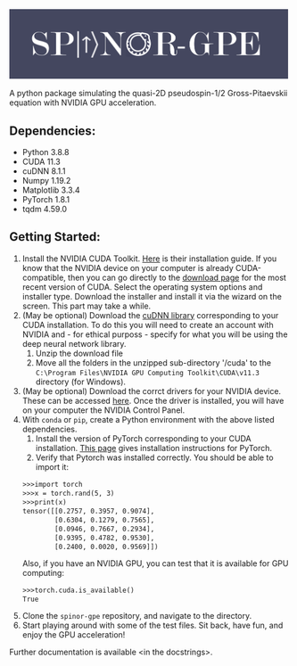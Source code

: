 <img src="docs/_static/test_logo.png" width="500px">

A python package simulating the quasi-2D pseudospin-1/2 Gross-Pitaevskii equation with NVIDIA GPU acceleration.

## Dependencies:
* Python      3.8.8
* CUDA        11.3
* cuDNN       8.1.1
* Numpy       1.19.2
* Matplotlib  3.3.4
* PyTorch     1.8.1
* tqdm        4.59.0


## Getting Started:
1. Install the NVIDIA CUDA Toolkit. [Here](https://docs.nvidia.com/cuda/cuda-installation-guide-microsoft-windows/index.html) is their installation guide. If you know that the NVIDIA device on your computer is already CUDA-compatible, then you can go directly to the [download page](https://developer.nvidia.com/cuda-downloads) for the most recent version of CUDA. Select the operating system options and installer type. Download the installer and install it via the wizard on the screen. This part may take a while.
1. (May be optional) Download the [cuDNN library](https://developer.nvidia.com/cudnn) corresponding to your CUDA installation. To do this you will need to create an account with NVIDIA and - for ethical purposs - specify for what you will be using the deep neural network library.
    1. Unzip the download file
    1. Move all the folders in the unzipped sub-directory '/cuda' to the `C:\Program Files\NVIDIA GPU Computing Toolkit\CUDA\v11.3` directory (for Windows).
1. (May be optional) Download the corrct drivers for your NVIDIA device. These can be accessed [here](https://www.nvidia.com/Download/index.aspx). Once the driver is installed, you will have on your computer the NVIDIA Control Panel.
1. With `conda` or `pip`, create a Python environment with the above listed dependencies.
    1. Install the version of PyTorch corresponding to your CUDA installation. [This page](https://pytorch.org/get-started/locally/) gives installation instructions for PyTorch.
    1. Verify that Pytorch was installed correctly. You should be able to import it:
    ```
    >>>import torch
    >>>x = torch.rand(5, 3)
    >>>print(x)
    tensor([[0.2757, 0.3957, 0.9074],
            [0.6304, 0.1279, 0.7565],
            [0.0946, 0.7667, 0.2934],
            [0.9395, 0.4782, 0.9530],
            [0.2400, 0.0020, 0.9569]])
    ```
    Also, if you have an NVIDIA GPU, you can test that it is available for GPU computing:
    ```
    >>>torch.cuda.is_available()
    True
    ```
1. Clone the `spinor-gpe` repository, and navigate to the directory.
1. Start playing around with some of the test files. Sit back, have fun, and enjoy the GPU acceleration!

Further documentation is available \<in the docstrings\>.